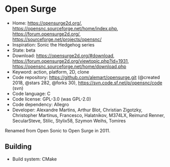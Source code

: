 # Open Surge

- Home: https://opensurge2d.org/, https://opensnc.sourceforge.net/home/index.php, https://forum.opensurge2d.org/, https://sourceforge.net/projects/opensnc/
- Inspiration: Sonic the Hedgehog series
- State: beta
- Download: https://opensurge2d.org/#download, https://forum.opensurge2d.org/viewtopic.php?id=1931, https://opensnc.sourceforge.net/home/download.php
- Keyword: action, platform, 2D, clone
- Code repository: https://github.com/alemart/opensurge.git (@created 2018, @stars 282, @forks 30), https://svn.code.sf.net/p/opensnc/code (svn)
- Code language: C
- Code license: GPL-3.0 (was GPL-2.0)
- Code dependency: Allegro
- Developer: Alexandre Martins, Arthur Blot, Christian Zigotzky, Christopher Martinus, Francesco, Halatnikov, M374LX, Reimund Renner, SecularSteve, Stilic, Stylix58, Szymon Weihs, Tomires

Renamed from Open Sonic to Open Surge in 2011.

## Building

- Build system: CMake
